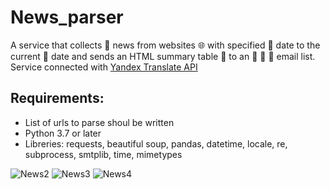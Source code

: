 # News_parser
A service that collects :mag_right: news from websites :globe_with_meridians: with specified :calendar: date to the current :calendar: date and sends an HTML summary table :bookmark_tabs: to an  :e-mail: :e-mail: :e-mail:  email list. 
Service connected with [Yandex Translate API](https://cloud.yandex.ru/docs/translate/operations/translate) 

## Requirements:
* List of urls to parse shoul be written
* Python 3.7 or later
* Libreries:  requests, beautiful soup, pandas, datetime, locale, re, subprocess, smtplib, time, mimetypes

![News2](https://user-images.githubusercontent.com/74819831/162587469-e04f952a-22a8-4491-a27b-38a5d940ce49.jpg)
![News3](https://user-images.githubusercontent.com/74819831/162587475-b4ef171f-b1e9-421f-b84e-4043713db67c.jpg)
![News4](https://user-images.githubusercontent.com/74819831/162587473-d82fce22-4fad-4d54-bd9c-30d7ad8ab8a4.jpg)

